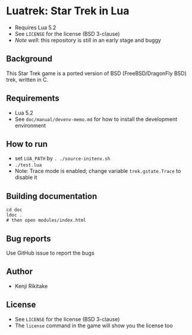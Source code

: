 # Luatrek: Star Trek in Lua

* Requires Lua 5.2
* See `LICENSE` for the license (BSD 3-clause)
* *Note well*: this repository is still in an early stage and buggy

## Background

This Star Trek game is a ported version of BSD (FreeBSD/DragonFly BSD) trek, written in C.

## Requirements

* Lua 5.2
* See `doc/manual/devenv-memo.md` for how to install the development environment

## How to run

* set `LUA_PATH` by `. ./source-initenv.sh`
* `./test.lua`
* Note: Trace mode is enabled; change variable `trek.gstate.Trace` to disable it

## Building documentation

    cd doc
    ldoc .
    # then open modules/index.html

## Bug reports

Use GitHub issue to report the bugs

## Author

* Kenji Rikitake

## License

* See `LICENSE` for the license (BSD 3-clause)
* The `license` command in the game will show you the license too
